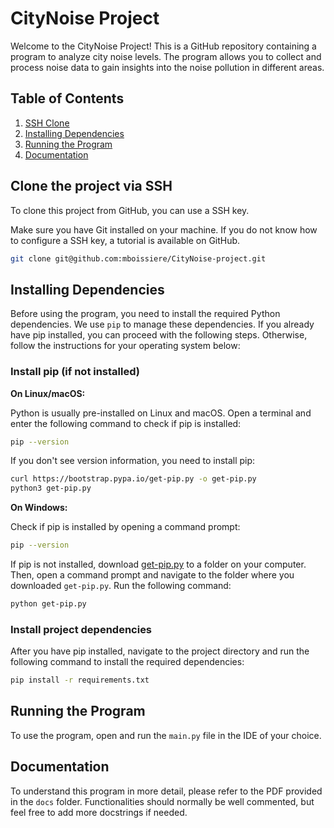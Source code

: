 # CityNoise Project

Welcome to the CityNoise Project! This is a GitHub repository containing a program to analyze city noise levels. The program allows you to collect and process noise data to gain insights into the noise pollution in different areas.

## Table of Contents
1. [SSH Clone](#ssh-clone)
2. [Installing Dependencies](#installing-dependencies)
3. [Running the Program](#running-the-program)
4. [Documentation](#documentation)


## Clone the project via SSH

To clone this project from GitHub, you can use a SSH key. 

Make sure you have Git installed on your machine.  If you do not know how to configure a SSH key, a tutorial is available on GitHub.

```bash
git clone git@github.com:mboissiere/CityNoise-project.git
```

## Installing Dependencies

Before using the program, you need to install the required Python dependencies. We use `pip` to manage these dependencies. If you already have pip installed, you can proceed with the following steps. Otherwise, follow the instructions for your operating system below:

### Install pip (if not installed)

**On Linux/macOS:**

Python is usually pre-installed on Linux and macOS. Open a terminal and enter the following command to check if pip is installed:

```bash
pip --version
```

If you don't see version information, you need to install pip:

```bash
curl https://bootstrap.pypa.io/get-pip.py -o get-pip.py
python3 get-pip.py
```

**On Windows:**

Check if pip is installed by opening a command prompt:

```bash
pip --version
```

If pip is not installed, download [get-pip.py](https://bootstrap.pypa.io/get-pip.py) to a folder on your computer. Then, open a command prompt and navigate to the folder where you downloaded `get-pip.py`. Run the following command:

```bash
python get-pip.py
```

### Install project dependencies

After you have pip installed, navigate to the project directory and run the following command to install the required dependencies:

```bash
pip install -r requirements.txt
```


## Running the Program

To use the program, open and run the `main.py` file in the IDE of your choice.


## Documentation

To understand this program in more detail, please refer to the PDF provided in the `docs` folder.
Functionalities should normally be well commented, but feel free to add more docstrings if needed.